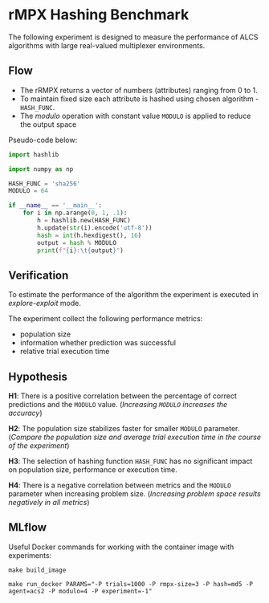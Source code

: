 # rMPX Hashing Benchmark
The following experiment is designed to measure the performance of ALCS algorithms with large real-valued multiplexer environments.

## Flow
- The rRMPX returns a vector of numbers (attributes) ranging from 0 to 1.
- To maintain fixed size each attribute is hashed using chosen algorithm - `HASH_FUNC`.
- The _modulo_ operation with constant value `MODULO` is applied to reduce the output space

Pseudo-code below:
```python
import hashlib

import numpy as np

HASH_FUNC = 'sha256'
MODULO = 64

if __name__ == '__main__':
    for i in np.arange(0, 1, .1):
        h = hashlib.new(HASH_FUNC)
        h.update(str(i).encode('utf-8'))
        hash = int(h.hexdigest(), 16)
        output = hash % MODULO
        print(f"{i}:\t{output}")

```

## Verification
To estimate the performance of the algorithm the experiment is executed in _explore-exploit_ mode.

The experiment collect the following performance metrics:
- population size
- information whether prediction was successful
- relative trial execution time

## Hypothesis
**H1**: There is a positive correlation between the percentage of correct predictions and the `MODULO` value. (_Increasing `MODULO` increases the accuracy_)

**H2**: The population size stabilizes faster for smaller `MODULO` parameter. (_Compare the population size and average trial execution time in the course of the experiment_)

**H3**: The selection of hashing function `HASH_FUNC` has no significant impact on population size, performance or execution time.

**H4**: There is a negative correlation between metrics and the `MODULO` parameter when increasing problem size. (_Increasing problem space results negatively in all metrics_)

## MLflow

Useful Docker commands for working with the container image with experiments:

```shell
make build_image
```


```shell
make run_docker PARAMS="-P trials=1000 -P rmpx-size=3 -P hash=md5 -P agent=acs2 -P modulo=4 -P experiment=-1"
```
